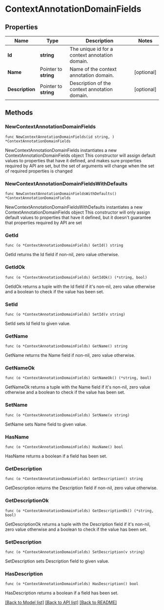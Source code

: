 # ContextAnnotationDomainFields

## Properties

Name | Type | Description | Notes
------------ | ------------- | ------------- | -------------
**Id** | **string** | The unique id for a context annotation domain. | 
**Name** | Pointer to **string** | Name of the context annotation domain. | [optional] 
**Description** | Pointer to **string** | Description of the context annotation domain. | [optional] 

## Methods

### NewContextAnnotationDomainFields

`func NewContextAnnotationDomainFields(id string, ) *ContextAnnotationDomainFields`

NewContextAnnotationDomainFields instantiates a new ContextAnnotationDomainFields object
This constructor will assign default values to properties that have it defined,
and makes sure properties required by API are set, but the set of arguments
will change when the set of required properties is changed

### NewContextAnnotationDomainFieldsWithDefaults

`func NewContextAnnotationDomainFieldsWithDefaults() *ContextAnnotationDomainFields`

NewContextAnnotationDomainFieldsWithDefaults instantiates a new ContextAnnotationDomainFields object
This constructor will only assign default values to properties that have it defined,
but it doesn't guarantee that properties required by API are set

### GetId

`func (o *ContextAnnotationDomainFields) GetId() string`

GetId returns the Id field if non-nil, zero value otherwise.

### GetIdOk

`func (o *ContextAnnotationDomainFields) GetIdOk() (*string, bool)`

GetIdOk returns a tuple with the Id field if it's non-nil, zero value otherwise
and a boolean to check if the value has been set.

### SetId

`func (o *ContextAnnotationDomainFields) SetId(v string)`

SetId sets Id field to given value.


### GetName

`func (o *ContextAnnotationDomainFields) GetName() string`

GetName returns the Name field if non-nil, zero value otherwise.

### GetNameOk

`func (o *ContextAnnotationDomainFields) GetNameOk() (*string, bool)`

GetNameOk returns a tuple with the Name field if it's non-nil, zero value otherwise
and a boolean to check if the value has been set.

### SetName

`func (o *ContextAnnotationDomainFields) SetName(v string)`

SetName sets Name field to given value.

### HasName

`func (o *ContextAnnotationDomainFields) HasName() bool`

HasName returns a boolean if a field has been set.

### GetDescription

`func (o *ContextAnnotationDomainFields) GetDescription() string`

GetDescription returns the Description field if non-nil, zero value otherwise.

### GetDescriptionOk

`func (o *ContextAnnotationDomainFields) GetDescriptionOk() (*string, bool)`

GetDescriptionOk returns a tuple with the Description field if it's non-nil, zero value otherwise
and a boolean to check if the value has been set.

### SetDescription

`func (o *ContextAnnotationDomainFields) SetDescription(v string)`

SetDescription sets Description field to given value.

### HasDescription

`func (o *ContextAnnotationDomainFields) HasDescription() bool`

HasDescription returns a boolean if a field has been set.


[[Back to Model list]](../README.md#documentation-for-models) [[Back to API list]](../README.md#documentation-for-api-endpoints) [[Back to README]](../README.md)


